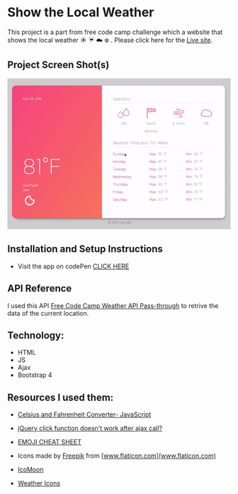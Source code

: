 # Show the Local Weather
This project is a part from free code camp challenge which a website that shows the local weather :sunny: :umbrella: :cloud: :snowflake: . Please click here for the [Live site](https://iabrar.github.io/Show-the-Local-Weather/).

## Project Screen Shot(s)
![](https://github.com/iAbrar/Show-the-Local-Weather/blob/master/ezgif.com-video-to-gif.gif)

## Installation and Setup Instructions

- Visit the app on codePen [CLICK HERE](https://codepen.io/Bero/pen/wmoJGr)

## API Reference
I used this API [Free Code Camp Weather API Pass-through](https://fcc-weather-api.glitch.me/) to retrive the data of the current location.

## Technology:
- HTML
- JS
- Ajax
- Bootstrap 4


## Resources I used them:

- [Celsius and Fahrenheit Converter- JavaScript](https://stackoverflow.com/questions/26046474/celsius-and-fahrenheit-converter-javascript)

- [jQuery click function doesn't work after ajax call?](https://stackoverflow.com/questions/17715274/jquery-click-function-doesnt-work-after-ajax-call#comment83984892_17715303)

- [EMOJI CHEAT SHEET](https://www.webpagefx.com/tools/emoji-cheat-sheet/)

- Icons made by [Freepik](https://www.freepik.com) from [www.flaticon.com](www.flaticon.com)

- [IcoMoon](https://icomoon.io/)

- [Weather Icons](https://erikflowers.github.io/weather-icons/)

